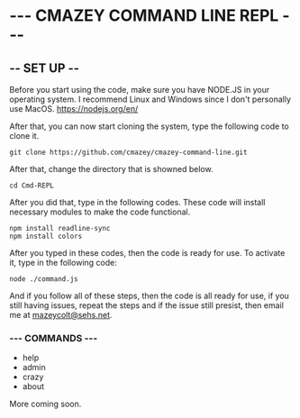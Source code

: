 # --- CMAZEY COMMAND LINE REPL ---

## -- SET UP --
Before you start using the code, make sure you have NODE.JS in your operating system. I recommend Linux and Windows since I don't personally use MacOS.
https://nodejs.org/en/

After that, you can now start cloning the system, type the following code to clone it.
```
git clone https://github.com/cmazey/cmazey-command-line.git
```

After that, change the directory that is showned below.
```
cd Cmd-REPL
```

After you did that, type in the following codes. These code will install necessary modules to make the code functional.
```
npm install readline-sync
npm install colors
```
After you typed in these codes, then the code is ready for use. To activate it, type in the following code:
```
node ./command.js
```
And if you follow all of these steps, then the code is all ready for use, if you still having issues, repeat the steps and if the issue still presist, then email me at mazeycolt@sehs.net.


### --- COMMANDS ---

- help
- admin
- crazy
- about

More coming soon.
